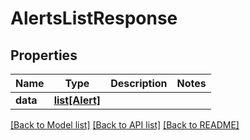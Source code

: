 # AlertsListResponse

## Properties
Name | Type | Description | Notes
------------ | ------------- | ------------- | -------------
**data** | [**list[Alert]**](Alert.md) |  | 

[[Back to Model list]](../README.md#documentation-for-models) [[Back to API list]](../README.md#documentation-for-api-endpoints) [[Back to README]](../README.md)

